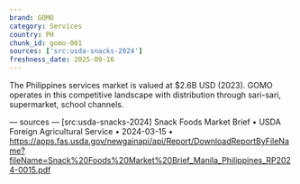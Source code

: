 ```yaml
---
brand: GOMO
category: Services
country: PH
chunk_id: gomo-001
sources: ['src:usda-snacks-2024']
freshness_date: 2025-09-16
---
```


The Philippines services market is valued at $2.6B USD (2023). GOMO operates in this competitive landscape with distribution through sari-sari, supermarket, school channels.

— sources —
[src:usda-snacks-2024] Snack Foods Market Brief • USDA Foreign Agricultural Service • 2024-03-15 • https://apps.fas.usda.gov/newgainapi/api/Report/DownloadReportByFileName?fileName=Snack%20Foods%20Market%20Brief_Manila_Philippines_RP2024-0015.pdf
